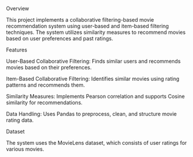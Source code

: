 Overview

This project implements a collaborative filtering-based movie recommendation system using user-based and item-based filtering techniques. The system utilizes similarity measures to recommend movies based on user preferences and past ratings.

Features

User-Based Collaborative Filtering: Finds similar users and recommends movies based on their preferences.

Item-Based Collaborative Filtering: Identifies similar movies using rating patterns and recommends them.

Similarity Measures: Implements Pearson correlation and supports Cosine similarity for recommendations.

Data Handling: Uses Pandas to preprocess, clean, and structure movie rating data.

Dataset

The system uses the MovieLens dataset, which consists of user ratings for various movies.
